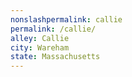 ```yaml
---
﻿nonslashpermalink: callie
permalink: /callie/
alley: Callie
city: Wareham
state: Massachusetts
---
```

